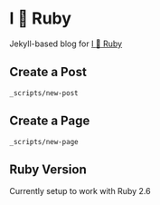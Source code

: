# I :sparkling_heart: Ruby

Jekyll-based blog for [I :sparkling_heart: Ruby][iheartruby]

## Create a Post

`_scripts/new-post`

## Create a Page

`_scripts/new-page`

## Ruby Version

Currently setup to work with Ruby 2.6

[iheartruby]: http://iheartruby.com
